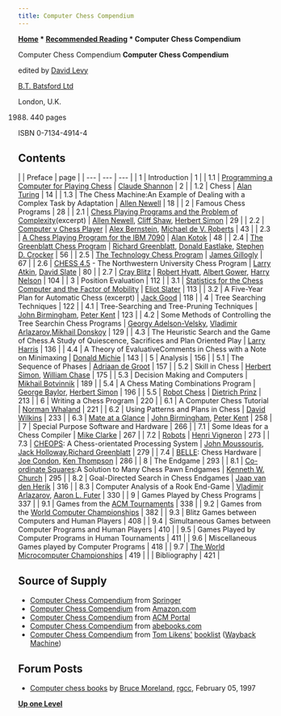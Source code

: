 ```yaml
---
title: Computer Chess Compendium
---
```

**[Home](Home "Home") * [Recommended Reading](Recommended_Reading "Recommended Reading") * Computer Chess Compendium**

[](File:ComputerChessCompendium.jpg) Computer Chess Compendium
**Computer Chess Compendium**

edited by [David Levy](David_Levy "David Levy")

[B.T. Batsford Ltd](https://en.wikipedia.org/wiki/Pavilion_Books)

London, U.K.

1988. 440 pages

ISBN 0-7134-4914-4

## Contents

|  |  Preface
|  page
|
| --- | --- | --- |
|  1
|  Introduction
|  1
|
|  1.1
| [Programming a Computer for Playing Chess](http://www.pi.infn.it/%7Ecarosi/chess/shannon.txt) | [Claude Shannon](Claude_Shannon "Claude Shannon") |  2
|
|  1.2
|  Chess
| [Alan Turing](Alan_Turing "Alan Turing") |  14
|
|  1.3
|  The Chess Machine:An Example of Dealing with a Complex Task by Adaptation
| [Allen Newell](Allen_Newell "Allen Newell") |  18
|
|  2
|  Famous Chess Programs
|  28
|
|  2.1
| [Chess Playing Programs and the Problem of Complexity](NSS "NSS")(excerpt)
| [Allen Newell](Allen_Newell "Allen Newell"), [Cliff Shaw](Cliff_Shaw "Cliff Shaw"), [Herbert Simon](Herbert_Simon "Herbert Simon") |  29
|
|  2.2
| [Computer v Chess Player](The_Bernstein_Chess_Program "The Bernstein Chess Program") | [Alex Bernstein](Alex_Bernstein "Alex Bernstein"), [Michael de V. Roberts](Michael_de_V._Roberts "Michael de V. Roberts") |  43
|
|  2.3
| [A Chess Playing Program for the IBM 7090](Kotok-McCarthy-Program "Kotok-McCarthy-Program") | [Alan Kotok](Alan_Kotok "Alan Kotok") |  48
|
|  2.4
| [The Greenblatt Chess Program](Mac_Hack "Mac Hack") | [Richard Greenblatt](Richard_Greenblatt "Richard Greenblatt"), [Donald Eastlake](Donald_Eastlake "Donald Eastlake"), [Stephen D. Crocker](Stephen_D._Crocker "Stephen D. Crocker") |  56
|
|  2.5
| [The Technology Chess Program](Tech "Tech") | [James Gillogly](James_Gillogly "James Gillogly") |  67
|
|  2.6
| [CHESS 4.5](</Chess_(Program)> "Chess (Program)") - The Northwestern University Chess Program
| [Larry Atkin](Larry_Atkin "Larry Atkin"), [David Slate](David_Slate "David Slate") |  80
|
|  2.7
| [Cray Blitz](Cray_Blitz "Cray Blitz") | [Robert Hyatt](Robert_Hyatt "Robert Hyatt"), [Albert Gower](Albert_Gower "Albert Gower"), [Harry Nelson](Harry_Nelson "Harry Nelson") |  104
|
|  3
|  Position Evaluation
|  112
|
|  3.1
| [Statistics for the Chess Computer and the Factor of Mobility](Mobility "Mobility") | [Eliot Slater](Eliot_Slater "Eliot Slater") |  113
|
|  3.2
|  A Five-Year Plan for Automatic Chess (excerpt)
| [Jack Good](Jack_Good "Jack Good") |  118
|
|  4
|  Tree Searching Techniques
|  122
|
|  4.1
|  Tree-Searching and Tree-Pruning Techniques
| [John Birmingham](John_Birmingham "John Birmingham"), [Peter Kent](Peter_Kent "Peter Kent") |  123
|
|  4.2
|  Some Methods of Controlling the Tree Searchin Chess Programs
| [Georgy Adelson-Velsky](Georgy_Adelson-Velsky "Georgy Adelson-Velsky"), [Vladimir Arlazarov](Vladimir_Arlazarov "Vladimir Arlazarov"),[Mikhail Donskoy](Mikhail_Donskoy "Mikhail Donskoy") |  129
|
|  4.3
|  The Heuristic Search and the Game of Chess.A Study of Quiescence, Sacrifices and Plan Oriented Play
| [Larry Harris](Larry_Harris "Larry Harris") |  136
|
|  4.4
|  A Theory of EvaluativeComments in Chess with a Note on Minimaxing
| [Donald Michie](Donald_Michie "Donald Michie") |  143
|
|  5
|  Analysis
|  156
|
|  5.1
|  The Sequence of Phases
| [Adriaan de Groot](Adriaan_de_Groot "Adriaan de Groot") |  157
|
|  5.2
|  Skill in Chess
| [Herbert Simon](Herbert_Simon "Herbert Simon"), [William Chase](William_Chase "William Chase") |  175
|
|  5.3
|  Decision Making and Computers
| [Mikhail Botvinnik](Mikhail_Botvinnik "Mikhail Botvinnik") |  189
|
|  5.4
|  A Chess Mating Combinations Program
| [George Baylor](George_Baylor "George Baylor"), [Herbert Simon](Herbert_Simon "Herbert Simon") |  196
|
|  5.5
| [Robot Chess](Mate-in-two "Mate-in-two") | [Dietrich Prinz](Dietrich_Prinz "Dietrich Prinz") |  213
|
|  6
|  Writing a Chess Program
|  220
|
|  6.1
|  A Computer Chess Tutorial
| [Norman Whaland](Norman_Whaland "Norman Whaland") |  221
|
|  6.2
|  Using Patterns and Plans in Chess
| [David Wilkins](David_Wilkins "David Wilkins") |  233
|
|  6.3
| [Mate at a Glance](Mate_at_a_Glance "Mate at a Glance") | [John Birmingham](John_Birmingham "John Birmingham"), [Peter Kent](Peter_Kent "Peter Kent") |  258
|
|  7
|  Special Purpose Software and Hardware
|  266
|
|  7.1
|  Some Ideas for a Chess Compiler
| [Mike Clarke](Mike_Clarke "Mike Clarke") |  267
|
|  7.2
| [Robots](El_Ajedrecista "El Ajedrecista") | [Henri Vigneron](index.php?title=Henri_Vigneron&action=edit&redlink=1 "Henri Vigneron (page does not exist)") |  273
|
|  7.3
| [CHEOPS](CHEOPS "CHEOPS"): A Chess-orientated Processing System
| [John Moussouris](John_Moussouris "John Moussouris"), [Jack Holloway](Jack_Holloway "Jack Holloway"),[Richard Greenblatt](Richard_Greenblatt "Richard Greenblatt") |  279
|
|  7.4
| [BELLE](Belle "Belle"): Chess Hardware
| [Joe Condon](Joe_Condon "Joe Condon"), [Ken Thompson](Ken_Thompson "Ken Thompson") |  286
|
|  8
|  The Endgame
|  293
|
|  8.1
| [Co-ordinate Squares](Corresponding_Squares "Corresponding Squares"):A Solution to Many Chess Pawn Endgames
| [Kenneth W. Church](Kenneth_W._Church "Kenneth W. Church") |  295
|
|  8.2
|  Goal-Directed Search in Chess Endgames
| [Jaap van den Herik](Jaap_van_den_Herik "Jaap van den Herik") |  316
|
|  8.3
|  Computer Analysis of a Rook End-Game
| [Vladimir Arlazarov](Vladimir_Arlazarov "Vladimir Arlazarov"), [Aaron L. Futer](Aaron_L._Futer "Aaron L. Futer") |  330
|
|  9
|  Games Played by Chess Programs
|  337
|
|  9.1
|  Games from the [ACM Tournaments](ACM_North_American_Computer_Chess_Championship "ACM North American Computer Chess Championship") |  338
|
|  9.2
|  Games from the [World Computer Championships](World_Computer_Chess_Championship "World Computer Chess Championship") |  382
|
|  9.3
|  Blitz Games between Computers and Human Players
|  408
|
|  9.4
|  Simultaneous Games between Computer Programs and Human Players
|  410
|
|  9.5
|  Games Played by Computer Programs in Human Tournaments
|  411
|
|  9.6
|  Miscellaneous Games played by Computer Programs
|  418
|
|  9.7
| [The World Microcomputer Championships](World_Microcomputer_Chess_Championship "World Microcomputer Chess Championship") |  419
|
|  |  Bibliography
|  421
|

## Source of Supply

- [Computer Chess Compendium](https://link.springer.com/book/10.1007/978-1-4757-1968-0) from [Springer](https://de.wikipedia.org/wiki/Springer_Science%2BBusiness_Media)
- [Computer Chess Compendium](https://www.amazon.com/Computer-Chess-Compendium-David-Levy/dp/0387913319) from [Amazon.com](http://www.amazon.com/)
- [Computer Chess Compendium](https://dl.acm.org/doi/book/10.5555/61701) from [ACM Portal](http://portal.acm.org/portal.cfm)
- [Computer Chess Compendium](https://www.abebooks.com/search/sortby/3/an/David+Levy+/tn/+Compendium) from [abebooks.com](http://www.abebooks.com/)
- [Computer Chess Compendium](https://web.archive.org/web/20160715115450/http://webpages.charter.net/tlikens/booklist.html#computer_chess_compendium) from [Tom Likens'](Tom_Likens "Tom Likens") [booklist](http://webpages.charter.net/tlikens/booklist.html) ([Wayback Machine](https://en.wikipedia.org/wiki/Wayback_Machine))

## Forum Posts

- [Computer chess books](https://groups.google.com/g/rec.games.chess.computer/c/kecoM_YlyAM/m/NiCnP8wRgnQJ) by [Bruce Moreland](Bruce_Moreland "Bruce Moreland"), [rgcc](Computer_Chess_Forums "Computer Chess Forums"), February 05, 1997

**[Up one Level](Recommended_Reading "Recommended Reading")**

